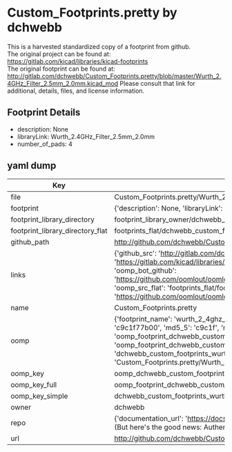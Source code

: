 # Custom_Footprints.pretty by dchwebb  
This is a harvested standardized copy of a footprint from github.  
The original project can be found at:  
https://gitlab.com/kicad/libraries/kicad-footprints  
The original footprint can be found at:
http://gitlab.com/dchwebb/Custom_Footprints.pretty/blob/master/Wurth_2.4GHz_Filter_2.5mm_2.0mm.kicad_mod
Please consult that link for additional, details, files, and license information.  
## Footprint Details
* description: None  
* libraryLink: Wurth_2.4GHz_Filter_2.5mm_2.0mm  
* number_of_pads: 4  
## yaml dump  
| Key | Value |  
| --- | --- |  
| file | Custom_Footprints.pretty/Wurth_2.4GHz_Filter_2.5mm_2.0mm.kicad_mod |  
| footprint | {'description': None, 'libraryLink': 'Wurth_2.4GHz_Filter_2.5mm_2.0mm', 'number_of_pads': 4} |  
| footprint_library_directory | footprint_library_owner/dchwebb_Custom_Footprints.pretty |  
| footprint_library_directory_flat | footprints_flat/dchwebb_custom_footprints_wurth_2_4ghz_filter_2_5mm_2_0mm/working |  
| github_path | http://github.com/dchwebb/Custom_Footprints.pretty/blob/master/Wurth_2.4GHz_Filter_2.5mm_2.0mm.kicad_mod |  
| links | {'github_src': 'http://gitlab.com/dchwebb/Custom_Footprints.pretty/blob/master/Wurth_2.4GHz_Filter_2.5mm_2.0mm.kicad_mod', 'github_src_repo': 'https://gitlab.com/kicad/libraries/kicad-footprints', 'oomp_bot': 'footprints/dchwebb_custom_footprints_wurth_2_4ghz_filter_2_5mm_2_0mm/working', 'oomp_bot_github': 'https://github.com/oomlout/oomlout_oomp_footprint_bot/tree/main/footprints/dchwebb_custom_footprints_wurth_2_4ghz_filter_2_5mm_2_0mm/working', 'oomp_src_flat': 'footprints_flat/footprints_flat/dchwebb_custom_footprints_wurth_2_4ghz_filter_2_5mm_2_0mm/working', 'oomp_src_flat_github': 'https://github.com/oomlout/oomlout_oomp_footprint_src/tree/main/footprints_flat/dchwebb_custom_footprints_wurth_2_4ghz_filter_2_5mm_2_0mm/working'} |  
| name | Custom_Footprints.pretty |  
| oomp | {'footprint_name': 'wurth_2_4ghz_filter_2_5mm_2_0mm', 'library_name': 'custom_footprints', 'md5': 'c9c1f77b001a9991d4303cafcabc50d5', 'md5_10': 'c9c1f77b00', 'md5_5': 'c9c1f', 'md5_6': 'c9c1f7', 'oomp_key': 'oomp_dchwebb_custom_footprints_wurth_2_4ghz_filter_2_5mm_2_0mm', 'oomp_key_extra': 'oomp_footprint_dchwebb_custom_footprints_wurth_2_4ghz_filter_2_5mm_2_0mm', 'oomp_key_full': 'oomp_footprint_dchwebb_custom_footprints_wurth_2_4ghz_filter_2_5mm_2_0mm_c9c1f7', 'oomp_key_simple': 'dchwebb_custom_footprints_wurth_2_4ghz_filter_2_5mm_2_0mm', 'original_filename': 'Custom_Footprints.pretty/Wurth_2.4GHz_Filter_2.5mm_2.0mm.kicad_mod', 'owner_name': 'dchwebb'} |  
| oomp_key | oomp_dchwebb_custom_footprints_wurth_2_4ghz_filter_2_5mm_2_0mm |  
| oomp_key_full | oomp_footprint_dchwebb_custom_footprints_wurth_2_4ghz_filter_2_5mm_2_0mm |  
| oomp_key_simple | dchwebb_custom_footprints_wurth_2_4ghz_filter_2_5mm_2_0mm |  
| owner | dchwebb |  
| repo | {'documentation_url': 'https://docs.github.com/rest/overview/resources-in-the-rest-api#rate-limiting', 'message': "API rate limit exceeded for 84.66.173.59. (But here's the good news: Authenticated requests get a higher rate limit. Check out the documentation for more details.)"} |  
| url | http://github.com/dchwebb/Custom_Footprints.pretty |  

